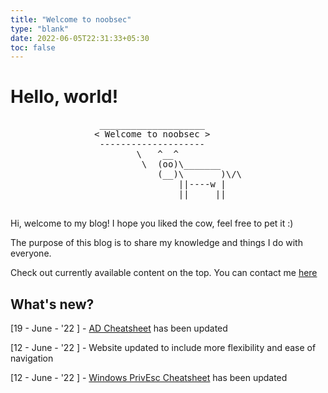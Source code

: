 ```yaml
---
title: "Welcome to noobsec"
type: "blank"
date: 2022-06-05T22:31:33+05:30
toc: false
---
```


# Hello, world!
<pre style="display: grid; place-items: center; ">
 ____________________
< Welcome to noobsec >
 --------------------
        \   ^__^
         \  (oo)\_______
            (__)\       )\/\
                ||----w |
                ||     ||

</pre>

Hi, welcome to my blog! I hope you liked the cow, feel free to pet it :)

The purpose of this blog is to share my knowledge and things I do with everyone.

Check out currently available content on the top. You can contact me [here](/whoami)

## What's new?

[19 - June - '22 ] - [AD Cheatsheet](/ad-cheatsheet) has been updated

[12 - June - '22 ] - Website updated to include more flexibility and ease of navigation

[12 - June - '22 ] - [Windows PrivEsc Cheatsheet](/privesc-windows) has been updated